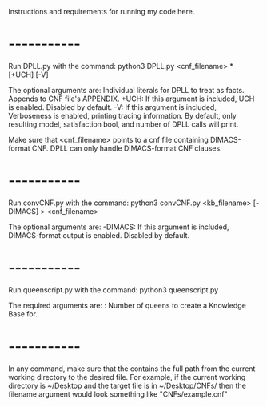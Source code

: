 Instructions and requirements for running my code here.
# ----------- #

Run DPLL.py with the command:
    python3 DPLL.py <cnf_filename> <literal>* [+UCH] [-V]

The optional arguments are:
    <literal> Individual literals for DPLL to treat as facts. Appends to CNF file's APPENDIX.
    +UCH: If this argument is included, UCH is enabled. Disabled by default.
    -V: If this argument is included, Verboseness is enabled, printing tracing information. 
        By default, only resulting model, satisfaction bool, and number of DPLL calls will print.
    

Make sure that <cnf_filename> points to a cnf file containing DIMACS-format CNF. 
DPLL can only handle DIMACS-format CNF clauses.

# ----------- #

Run convCNF.py with the command:
    python3 convCNF.py <kb_filename> [-DIMACS] > <cnf_filename>

The optional arguments are:
    -DIMACS: If this argument is included, DIMACS-format output is enabled. Disabled by default.

# ----------- #

Run queenscript.py with the command:
    python3 queenscript.py <int>

The required arguments are:
    <int>: Number of queens to create a Knowledge Base for.

# ----------- #

In any command, make sure that the <filename> contains the full path from the current working directory to the desired file. For example, if the current working directory is ~/Desktop and the target file is in ~/Desktop/CNFs/
then the filename argument would look something like "CNFs/example.cnf"